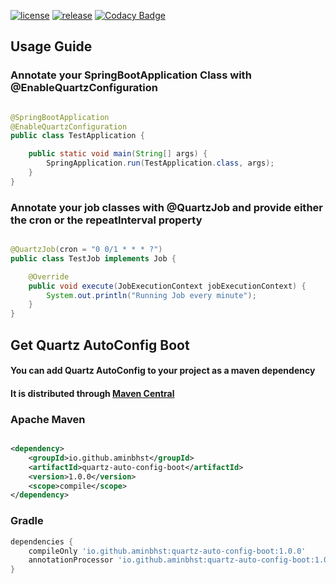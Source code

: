 [![license](https://img.shields.io/github/license/aminbhst/quartz-autoconfig-boot)](https://github.com/AminBhst/quartz-autoconfig-boot/blob/main/LICENSE.md)
[![release](https://img.shields.io/github/v/release/aminbhst/quartz-autoconfig-boot)](https://github.com/aminbhst/quartz-autoconfig-boot/releases)
[![Codacy Badge](https://app.codacy.com/project/badge/Grade/e7805864f63f416782605df9e4733581)](https://www.codacy.com/gh/AminBhst/quartz-autoconfig-boot/dashboard?utm_source=github.com&amp;utm_medium=referral&amp;utm_content=AminBhst/quartz-autoconfig-boot&amp;utm_campaign=Badge_Grade)

## Usage Guide

### Annotate your SpringBootApplication Class with @EnableQuartzConfiguration

```java

@SpringBootApplication
@EnableQuartzConfiguration
public class TestApplication {

    public static void main(String[] args) {
        SpringApplication.run(TestApplication.class, args);
    }
}
```

### Annotate your job classes with @QuartzJob and provide either the cron or the repeatInterval property

```java

@QuartzJob(cron = "0 0/1 * * * ?")
public class TestJob implements Job {

    @Override
    public void execute(JobExecutionContext jobExecutionContext) {
        System.out.println("Running Job every minute");
    }
}
```

## Get Quartz AutoConfig Boot

#### You can add Quartz AutoConfig to your project as a maven dependency

#### It is distributed through [Maven Central](https://search.maven.org/artifact/io.github.aminbhst/quartz-autoconfig-boot)

### Apache Maven

```xml

<dependency>
    <groupId>io.github.aminbhst</groupId>
    <artifactId>quartz-auto-config-boot</artifactId>
    <version>1.0.0</version>
    <scope>compile</scope>
</dependency>
``` 

### Gradle

```groovy
dependencies {
    compileOnly 'io.github.aminbhst:quartz-auto-config-boot:1.0.0'
    annotationProcessor 'io.github.aminbhst:quartz-auto-config-boot:1.0.0'
}
```
